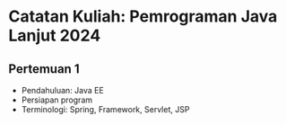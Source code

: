 # Catatan Kuliah: Pemrograman Java Lanjut 2024

## Pertemuan 1
- Pendahuluan: Java EE
- Persiapan program
- Terminologi: Spring, Framework, Servlet, JSP
